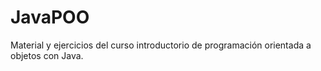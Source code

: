 # JavaPOO
Material y ejercicios del curso introductorio de programación orientada a objetos con Java.
